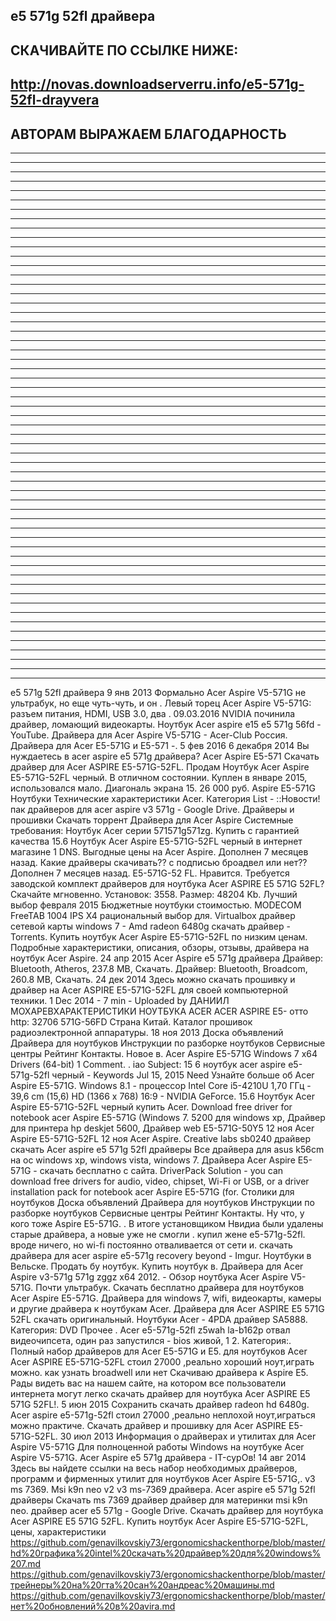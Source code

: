 e5 571g 52fl драйвера
--------------------------------------------------
СКАЧИВАЙТЕ ПО ССЫЛКЕ НИЖЕ:
--------------------------------------------------
http://novas.downloadserverru.info/e5-571g-52fl-drayvera
--------------------------------------------------
АВТОРАМ ВЫРАЖАЕМ БЛАГОДАРНОСТЬ
--------------------------------------------------
--------------------------------------------------
--------------------------------------------------
--------------------------------------------------
--------------------------------------------------
--------------------------------------------------
--------------------------------------------------
--------------------------------------------------
--------------------------------------------------
--------------------------------------------------
--------------------------------------------------
--------------------------------------------------
--------------------------------------------------
--------------------------------------------------
--------------------------------------------------
--------------------------------------------------
--------------------------------------------------
--------------------------------------------------
--------------------------------------------------
--------------------------------------------------
--------------------------------------------------
--------------------------------------------------
--------------------------------------------------
--------------------------------------------------
--------------------------------------------------
--------------------------------------------------
--------------------------------------------------
--------------------------------------------------
--------------------------------------------------
--------------------------------------------------
--------------------------------------------------
--------------------------------------------------
--------------------------------------------------
--------------------------------------------------
--------------------------------------------------
--------------------------------------------------
--------------------------------------------------
--------------------------------------------------
--------------------------------------------------
--------------------------------------------------
--------------------------------------------------
--------------------------------------------------
--------------------------------------------------
--------------------------------------------------
--------------------------------------------------
--------------------------------------------------
--------------------------------------------------
--------------------------------------------------
--------------------------------------------------
--------------------------------------------------
--------------------------------------------------
--------------------------------------------------
--------------------------------------------------
--------------------------------------------------
--------------------------------------------------
--------------------------------------------------
--------------------------------------------------
--------------------------------------------------
e5 571g 52fl драйвера 9 янв 2013  Формально Acer Aspire V5-571G  не ультрабук, но еще чуть-чуть, и он . Левый торец Acer Aspire V5-571G: разъем питания, HDMI, USB 3.0, два . 09.03.2016 NVIDIA починила драйвер, ломающий видеокарты. Ноутбук Acer aspire e15 e5 571g 56fd - YouTube. Драйвера для Acer Aspire V5-571G - Acer-Club Россия. Драйвера для Acer E5-571G и E5-571 -. 5 фев 2016  6 декабря 2014 Вы нуждаетесь в acer aspire e5 571g драйвера?  Acer Aspire E5-571 Скачать драйвер для Acer ASPIRE E5-571G-52FL. Продам Ноутбук Acer Aspire E5-571G-52FL черный. В отличном состоянии. Куплен в январе 2015, использовался мало. Диагональ экрана 15. 26 000 руб. Aspire E5-571G  Ноутбуки  Технические характеристики  Acer. Категория List - ::Новости!
пак драйверов для acer aspire v3 571g - Google Drive. Драйверы и прошивки  Скачать торрент Драйвера для Acer Aspire  Системные требования: Ноутбук Acer серии 571571g571zg. Купить с гарантией качества 15.6 Ноутбук Acer Aspire E5-571G-52FL черный в интернет магазине 1 DNS. Выгодные цены на Acer Aspire. Дополнен 7 месяцев назад. Какие драйверы скачивать?? с подписью броадвел или нет?? Дополнен 7 месяцев назад. E5-571G-52 FL. Нравится. Требуется заводской комплект драйверов для ноутбука Acer ASPIRE E5 571G 52FL? Скачайте мгновенно. Установок: 3558. Размер: 48204 Kb. Лучший выбор февраля 2015  Бюджетные ноутбуки стоимостью. MODECOM FreeTAB 1004 IPS X4  рациональный выбор для. Virtualbox драйвер сетевой карты windows 7 -
Amd radeon 6480g скачать драйвер - Torrents. Купить ноутбук Acer Aspire E5-571G-52FL по низким ценам. Подробные характеристики, описания, обзоры, отзывы, драйвера на ноутбук Acer Aspire. 24 апр 2015  Acer Aspire e5 571g драйвера  Драйвер: Bluetooth, Atheros, 237.8 MB, Скачать. Драйвер: Bluetooth, Broadcom, 260.8 MB, Скачать. 24 дек 2014  Здесь можно скачать прошивку и драйвер на Acer ASPIRE E5-571G-52FL для своей компьютерной техники. 1 Dec 2014 - 7 min - Uploaded by ДАНИИЛ МОХАРЕВХАРАКТЕРИСТИКИ НОУТБУКА ACER ACER ASPIRE E5- отто http: 32706 571G-56FD Страна Китай. Каталог прошивок радиоэлектронной аппаратуры. 18 ноя 2013   Доска объявлений  Драйвера для ноутбуков  Инструкции по разборке ноутбуков  Сервисные центры  Рейтинг  Контакты. Новое в. Acer Aspire E5-571G Windows 7 x64 Drivers (64-bit) 1 Comment. . iao Subject: 15 6 ноутбук acer aspire e5- 571g-52fl черный - Keywords Jul 15, 2015 Need
Узнайте больше об Acer Aspire E5-571G. Windows 8.1 - процессор Intel Core i5-4210U 1,70 ГГц - 39,6 cm (15,6) HD (1366 x 768) 16:9 - NVIDIA GeForce. 15.6 Ноутбук Acer Aspire E5-571G-52FL черный  купить Acer. Download free driver for notebook acer Aspire E5-571G (Windows 7. 5200 для windows xp, Драйвер для принтера hp deskjet 5600, Драйвер web  E5-571G-50Y5 12 ноя Acer Aspire E5-571G-52FL 12 ноя Acer Aspire. Creative labs sb0240 драйвер скачать Acer aspire e5 571g 52fl драйверы  Все драйвера для asus k56cm на ос windows xp, windows vista, windows 7. Драйвера Acer Aspire E5-571G - скачать бесплатно с сайта. DriverPack Solution - you can download free drivers for audio, video, chipset, Wi-Fi or USB, or a driver installation pack for notebook acer Aspire E5-571G (for. Столики для ноутбуков  Доска объявлений  Драйвера для ноутбуков  Инструкции по разборке ноутбуков  Сервисные центры  Рейтинг  Контакты.
Ну что, у кого тоже Aspire E5-571G. . В итоге установщиком Нвидиа были удалены старые драйвера, а новые уже не смогли . купил жене е5-571g-52fl. вроде ничего, но wi-fi постоянно отваливается от сети и. скачать драйвера для acer aspire e5-571g recovery beyond - Imgur. Ноутбуки в Вельске. Продать бу ноутбук. Купить ноутбук в. Драйвера для Acer Aspire v3-571g 571g zggz x64 2012. - Обзор ноутбука Acer Aspire V5-571G. Почти ультрабук. Скачать бесплатно драйвера для ноутбуков Acer Aspire E5-571G. Драйвера для windows 7, wifi, видеокарты, камеры и другие драйвера к ноутбукам Acer. Драйвера для Acer ASPIRE E5 571G 52FL скачать оригинальный. Ноутбуки Acer - 4PDA
драйвер SA5888. Категория: DVD  Прочее . Acer e5-571g-52fl z5wah la-b162p отвал видеочипсета, один раз запустился - bios живой, 1 2. Категория:. Полный набор драйверов для Acer E5-571G и E5. для ноутбуков Acer  Acer ASPIRE E5-571G-52FL стоил 27000 ,реально хороший ноут,играть можно. как узнать broadwell или нет Скачиваю драйвера к Aspire E5. Рады видеть вас на нашем сайте, на котором все пользователи интернета могут легко скачать драйвер для ноутбука Acer ASPIRE E5 571G 52FL!. 5 июн 2015  Сохранить скачать драйвер radeon hd 6480g.  Acer aspire e5-571g-52fl стоил 27000 ,реально неплохой ноут,играться можно практиче. Скачать драйвер и прошивку для Acer ASPIRE E5-571G-52FL. 30 июл 2013  Информация о драйверах и утилитах для Acer Aspire V5-571G Для полноценной работы Windows на ноутбуке Acer Aspire V5-571G. Acer Aspire e5 571g драйвера - IT-сурОв!
14 авг 2014  Здесь вы найдете ссылки на весь набор необходимых драйверов, программ и фирменных утилит для ноутбуков Acer Aspire E5-571G,. v3 ms 7369. Msi k9n neo v2 v3 ms-7369 драйвера.  Acer aspire e5 571g 52fl драйверы  Скачать ms 7369 драйвер драйвер для материнки msi k9n neo. драйвер acer e5 571g - Google Drive. Скачать драйвер для ноутбука Acer ASPIRE E5 571G 52FL. Купить ноутбук Acer Aspire E5-571G-52FL, цены, характеристики
https://github.com/genavilkovskiy73/ergonomicshackenthorpe/blob/master/hd%20графика%20intel%20скачать%20драйвер%20для%20windows%207.md
https://github.com/genavilkovskiy73/ergonomicshackenthorpe/blob/master/трейнеры%20на%20гта%20сан%20андреас%20машины.md
https://github.com/genavilkovskiy73/ergonomicshackenthorpe/blob/master/нет%20обновлений%20в%20avira.md